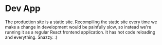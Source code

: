 Dev App
=======

The production site is a static site. Recompiling the static site every time
we make a change in development would be painfully slow, so instead we're
running it as a regular React frontend application. It has hot code reloading
and everything. Snazzy. :)
